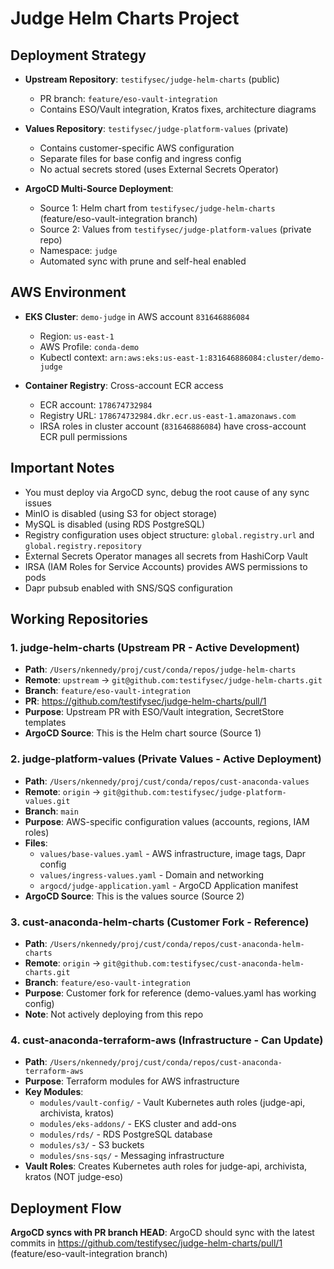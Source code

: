 # Judge Helm Charts Project

## Deployment Strategy

- **Upstream Repository**: `testifysec/judge-helm-charts` (public)
  - PR branch: `feature/eso-vault-integration`
  - Contains ESO/Vault integration, Kratos fixes, architecture diagrams

- **Values Repository**: `testifysec/judge-platform-values` (private)
  - Contains customer-specific AWS configuration
  - Separate files for base config and ingress config
  - No actual secrets stored (uses External Secrets Operator)

- **ArgoCD Multi-Source Deployment**:
  - Source 1: Helm chart from `testifysec/judge-helm-charts` (feature/eso-vault-integration branch)
  - Source 2: Values from `testifysec/judge-platform-values` (private repo)
  - Namespace: `judge`
  - Automated sync with prune and self-heal enabled

## AWS Environment

- **EKS Cluster**: `demo-judge` in AWS account `831646886084`
  - Region: `us-east-1`
  - AWS Profile: `conda-demo`
  - Kubectl context: `arn:aws:eks:us-east-1:831646886084:cluster/demo-judge`

- **Container Registry**: Cross-account ECR access
  - ECR account: `178674732984`
  - Registry URL: `178674732984.dkr.ecr.us-east-1.amazonaws.com`
  - IRSA roles in cluster account (`831646886084`) have cross-account ECR pull permissions

## Important Notes

- You must deploy via ArgoCD sync, debug the root cause of any sync issues
- MinIO is disabled (using S3 for object storage)
- MySQL is disabled (using RDS PostgreSQL)
- Registry configuration uses object structure: `global.registry.url` and `global.registry.repository`
- External Secrets Operator manages all secrets from HashiCorp Vault
- IRSA (IAM Roles for Service Accounts) provides AWS permissions to pods
- Dapr pubsub enabled with SNS/SQS configuration

## Working Repositories

### 1. judge-helm-charts (Upstream PR - Active Development)
- **Path**: `/Users/nkennedy/proj/cust/conda/repos/judge-helm-charts`
- **Remote**: `upstream` → `git@github.com:testifysec/judge-helm-charts.git`
- **Branch**: `feature/eso-vault-integration`
- **PR**: https://github.com/testifysec/judge-helm-charts/pull/1
- **Purpose**: Upstream PR with ESO/Vault integration, SecretStore templates
- **ArgoCD Source**: This is the Helm chart source (Source 1)

### 2. judge-platform-values (Private Values - Active Deployment)
- **Path**: `/Users/nkennedy/proj/cust/conda/repos/cust-anaconda-values`
- **Remote**: `origin` → `git@github.com:testifysec/judge-platform-values.git`
- **Branch**: `main`
- **Purpose**: AWS-specific configuration values (accounts, regions, IAM roles)
- **Files**:
  - `values/base-values.yaml` - AWS infrastructure, image tags, Dapr config
  - `values/ingress-values.yaml` - Domain and networking
  - `argocd/judge-application.yaml` - ArgoCD Application manifest
- **ArgoCD Source**: This is the values source (Source 2)

### 3. cust-anaconda-helm-charts (Customer Fork - Reference)
- **Path**: `/Users/nkennedy/proj/cust/conda/repos/cust-anaconda-helm-charts`
- **Remote**: `origin` → `git@github.com:testifysec/cust-anaconda-helm-charts.git`
- **Branch**: `feature/eso-vault-integration`
- **Purpose**: Customer fork for reference (demo-values.yaml has working config)
- **Note**: Not actively deploying from this repo

### 4. cust-anaconda-terraform-aws (Infrastructure - Can Update)
- **Path**: `/Users/nkennedy/proj/cust/conda/repos/cust-anaconda-terraform-aws`
- **Purpose**: Terraform modules for AWS infrastructure
- **Key Modules**:
  - `modules/vault-config/` - Vault Kubernetes auth roles (judge-api, archivista, kratos)
  - `modules/eks-addons/` - EKS cluster and add-ons
  - `modules/rds/` - RDS PostgreSQL database
  - `modules/s3/` - S3 buckets
  - `modules/sns-sqs/` - Messaging infrastructure
- **Vault Roles**: Creates Kubernetes auth roles for judge-api, archivista, kratos (NOT judge-eso)

## Deployment Flow

**ArgoCD syncs with PR branch HEAD**: ArgoCD should sync with the latest commits in https://github.com/testifysec/judge-helm-charts/pull/1 (feature/eso-vault-integration branch)